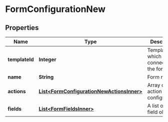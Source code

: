 

# FormConfigurationNew


## Properties

| Name | Type | Description | Notes |
|------------ | ------------- | ------------- | -------------|
|**templateId** | **Integer** | Template ID which is connected to the form |  [optional] |
|**name** | **String** | Form name |  [optional] |
|**actions** | [**List&lt;FormConfigurationNewActionsInner&gt;**](FormConfigurationNewActionsInner.md) | Array of action configurations |  [optional] |
|**fields** | [**List&lt;FormFieldsInner&gt;**](FormFieldsInner.md) | A list of form field objects |  [optional] |



